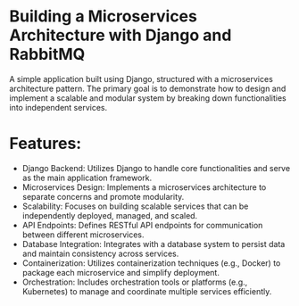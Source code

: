 # Building a Microservices Architecture with Django and RabbitMQ
A simple application built using Django, structured with a microservices architecture pattern. The primary goal is to demonstrate how to design and implement a scalable and modular system by breaking down functionalities into independent services.

# Features:
- Django Backend: Utilizes Django to handle core functionalities and serve as the main application framework.
- Microservices Design: Implements a microservices architecture to separate concerns and promote modularity.
- Scalability: Focuses on building scalable services that can be independently deployed, managed, and scaled.
- API Endpoints: Defines RESTful API endpoints for communication between different microservices.
- Database Integration: Integrates with a database system to persist data and maintain consistency across services.
- Containerization: Utilizes containerization techniques (e.g., Docker) to package each microservice and simplify deployment.
- Orchestration: Includes orchestration tools or platforms (e.g., Kubernetes) to manage and coordinate multiple services efficiently.